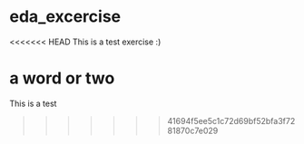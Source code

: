 # eda_excercise
<<<<<<< HEAD
This is a test exercise :) 

a word or two
=======
This is a test
>>>>>>> 41694f5ee5c1c72d69bf52bfa3f7281870c7e029
